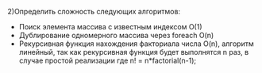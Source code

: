 2)Определить сложность следующих алгоритмов:

- Поиск элемента массива с известным индексом
	O(1)
- Дублирование одномерного массива через foreach
	O(n)
- Рекурсивная функция нахождения факториала числа
	O(n), алгоритм линейный,  так как рекурсивная функция будет выполнятся n раз, в случае простой реализации где n! = n*factorial(n-1);
